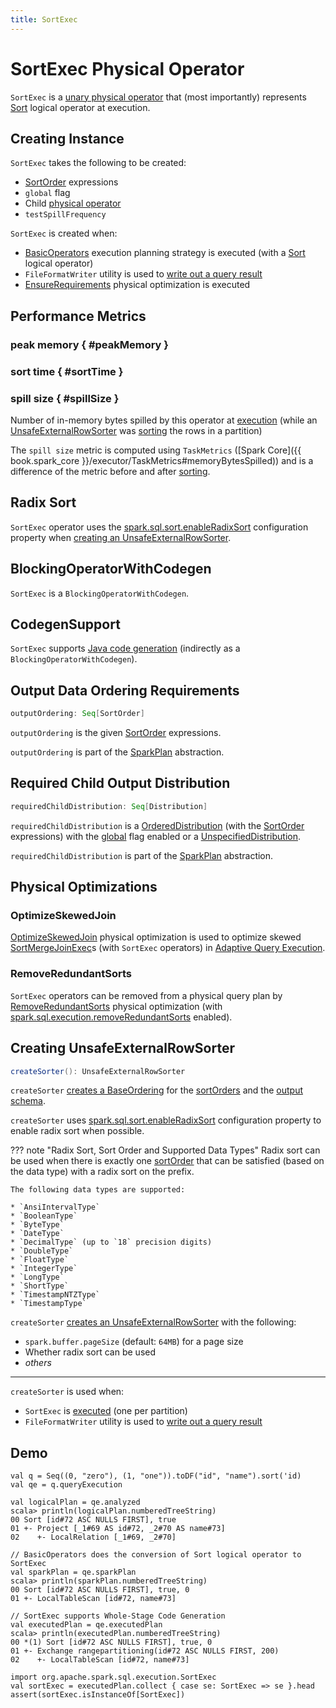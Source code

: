 ```yaml
---
title: SortExec
---
```


# SortExec Physical Operator

`SortExec` is a [unary physical operator](UnaryExecNode.md) that (most importantly) represents [Sort](../logical-operators/Sort.md) logical operator at execution.

## Creating Instance

`SortExec` takes the following to be created:

* <span id="sortOrder"> [SortOrder](../expressions/SortOrder.md) expressions
* <span id="global"> `global` flag
* <span id="child"> Child [physical operator](SparkPlan.md)
* <span id="testSpillFrequency"> `testSpillFrequency`

`SortExec` is created when:

* [BasicOperators](../execution-planning-strategies/BasicOperators.md#Sort) execution planning strategy is executed (with a [Sort](../logical-operators/Sort.md) logical operator)
* `FileFormatWriter` utility is used to [write out a query result](../files/FileFormatWriter.md#write)
* [EnsureRequirements](../physical-optimizations/EnsureRequirements.md) physical optimization is executed

## Performance Metrics

### peak memory { #peakMemory }

### sort time { #sortTime }

### spill size { #spillSize }

Number of in-memory bytes spilled by this operator at [execution](#doExecute) (while an [UnsafeExternalRowSorter](#createSorter) was [sorting](../UnsafeExternalRowSorter.md#sort) the rows in a partition)

The `spill size` metric is computed using `TaskMetrics` ([Spark Core]({{ book.spark_core }}/executor/TaskMetrics#memoryBytesSpilled)) and is a difference of the metric before and after [sorting](../UnsafeExternalRowSorter.md#sort).

## <span id="enableRadixSort"><span id="spark.sql.sort.enableRadixSort"> Radix Sort

`SortExec` operator uses the [spark.sql.sort.enableRadixSort](../configuration-properties.md#spark.sql.sort.enableRadixSort) configuration property when [creating an UnsafeExternalRowSorter](#createSorter).

## <span id="BlockingOperatorWithCodegen"> BlockingOperatorWithCodegen

`SortExec` is a `BlockingOperatorWithCodegen`.

## <span id="CodegenSupport"> CodegenSupport

`SortExec` supports [Java code generation](CodegenSupport.md) (indirectly as a `BlockingOperatorWithCodegen`).

## <span id="outputOrdering"> Output Data Ordering Requirements

```scala
outputOrdering: Seq[SortOrder]
```

`outputOrdering` is the given [SortOrder](#sortOrder) expressions.

`outputOrdering` is part of the [SparkPlan](SparkPlan.md#outputOrdering) abstraction.

## <span id="requiredChildDistribution"> Required Child Output Distribution

```scala
requiredChildDistribution: Seq[Distribution]
```

`requiredChildDistribution` is a [OrderedDistribution](OrderedDistribution.md) (with the [SortOrder](#sortOrder) expressions) with the [global](#global) flag enabled or a [UnspecifiedDistribution](UnspecifiedDistribution.md).

`requiredChildDistribution` is part of the [SparkPlan](SparkPlan.md#requiredChildDistribution) abstraction.

## Physical Optimizations

### OptimizeSkewedJoin

[OptimizeSkewedJoin](../physical-optimizations/OptimizeSkewedJoin.md) physical optimization is used to optimize skewed [SortMergeJoinExec](SortMergeJoinExec.md)s (with `SortExec` operators) in [Adaptive Query Execution](../adaptive-query-execution/index.md).

### RemoveRedundantSorts

`SortExec` operators can be removed from a physical query plan by [RemoveRedundantSorts](../physical-optimizations/RemoveRedundantSorts.md) physical optimization (with [spark.sql.execution.removeRedundantSorts](../configuration-properties.md#spark.sql.execution.removeRedundantSorts) enabled).

## <span id="createSorter"> Creating UnsafeExternalRowSorter

```scala
createSorter(): UnsafeExternalRowSorter
```

`createSorter` [creates a BaseOrdering](../expressions/RowOrdering.md#create) for the [sortOrders](#sortOrder) and the [output schema](#output).

`createSorter` uses [spark.sql.sort.enableRadixSort](../configuration-properties.md#spark.sql.sort.enableRadixSort) configuration property to enable radix sort when possible.

??? note "Radix Sort, Sort Order and Supported Data Types"
    Radix sort can be used when there is exactly one [sortOrder](#sortOrder) that can be satisfied (based on the data type) with a radix sort on the prefix.

    The following data types are supported:

    * `AnsiIntervalType`
    * `BooleanType`
    * `ByteType`
    * `DateType`
    * `DecimalType` (up to `18` precision digits)
    * `DoubleType`
    * `FloatType`
    * `IntegerType`
    * `LongType`
    * `ShortType`
    * `TimestampNTZType`
    * `TimestampType`

`createSorter` [creates an UnsafeExternalRowSorter](../UnsafeExternalRowSorter.md#create) with the following:

* `spark.buffer.pageSize` (default: `64MB`) for a page size
* Whether radix sort can be used
* _others_

---

`createSorter` is used when:

* `SortExec` is [executed](#doExecute) (one per partition)
* `FileFormatWriter` utility is used to [write out a query result](../files/FileFormatWriter.md#write)

## Demo

```text
val q = Seq((0, "zero"), (1, "one")).toDF("id", "name").sort('id)
val qe = q.queryExecution

val logicalPlan = qe.analyzed
scala> println(logicalPlan.numberedTreeString)
00 Sort [id#72 ASC NULLS FIRST], true
01 +- Project [_1#69 AS id#72, _2#70 AS name#73]
02    +- LocalRelation [_1#69, _2#70]

// BasicOperators does the conversion of Sort logical operator to SortExec
val sparkPlan = qe.sparkPlan
scala> println(sparkPlan.numberedTreeString)
00 Sort [id#72 ASC NULLS FIRST], true, 0
01 +- LocalTableScan [id#72, name#73]

// SortExec supports Whole-Stage Code Generation
val executedPlan = qe.executedPlan
scala> println(executedPlan.numberedTreeString)
00 *(1) Sort [id#72 ASC NULLS FIRST], true, 0
01 +- Exchange rangepartitioning(id#72 ASC NULLS FIRST, 200)
02    +- LocalTableScan [id#72, name#73]

import org.apache.spark.sql.execution.SortExec
val sortExec = executedPlan.collect { case se: SortExec => se }.head
assert(sortExec.isInstanceOf[SortExec])
```
